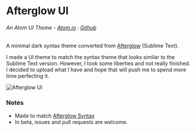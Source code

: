 # Afterglow UI
###### An Atom UI Theme - [Atom.io](https://atom.io/packages/afterglow-ui) : [Github](https://github.com/dsandstrom/atom-afterglow-ui)

A minimal dark syntax theme converted from [Afterglow](https://github.com/YabataDesign/afterglow-theme) (Sublime Text).

I made a UI theme to match the syntax theme that looks similar to the Sublime Text version.  However, I took some liberties and not really finished.  I decided to upload what I have and hope that will push me to spend more time perfecting it.  

![Afterglow UI](https://cloud.githubusercontent.com/assets/1400414/26226866/b84b91bc-3be3-11e7-9829-0fa4e8d77b92.png)

### Notes
* Made to match [Afterglow Syntax](https://atom.io/packages/afterglow-syntax)
* In beta, issues and pull requests are welcome.
